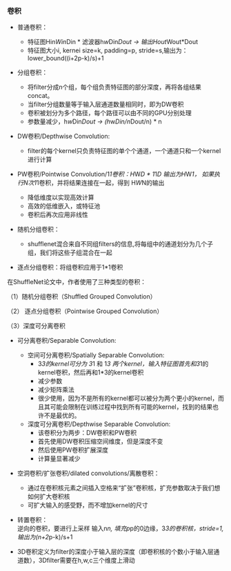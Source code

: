 <!--
 * @Descripttion: 
 * @version: 
 * @Author: jhq
 * @Date: 2022-09-20 23:32:49
 * @LastEditors: jhq
 * @LastEditTime: 2022-09-21 23:20:31
-->
### 卷积
* 普通卷积：
    - 特征图Hin*Win*Din * 滤波器h*w*Din*Dout -> 输出Hout*Wout*Dout
    - 特征图大小i, kernei size=k, padding=p, stride=s,输出为：lower_bound((i+2p-k)/s)+1

* 分组卷积：
    - 将filter分成n个组，每个组负责特征图的部分深度，再将各组结果concat。
    - 当filter分组数量等于输入层通道数量相同时，即为DW卷积
    - 卷积被划分为多个路径，每个路径可以由不同的GPU分别处理
    - 参数量减少，h*w*Din*Dout -> (h*w*Din/n*Dout/n) * n

* DW卷积/Depthwise Convolution:
    - filter的每个kernel只负责特征图的单个个通道，一个通道只和一个kernel进行计算    

* PW卷积/Pointwise Convolution/1*1卷积：H*W*D  *  1*1*D  输出为H*W*1， 如果执行N次1*1卷积，并将结果连接在一起，得到 H*W*N的输出  
    * 降低维度以实现高效计算
    * 高效的低维嵌入，或特征池
    * 卷积后再次应用非线性


* 随机分组卷积：
    - shufflenet混合来自不同组filters的信息,将每组中的通道划分为几个子组，我们将这些子组混合在一起

* 逐点分组卷积：将组卷积应用于1*1卷积

在ShuffleNet论文中，作者使用了三种类型的卷积：

（1）随机分组卷积（Shuffled Grouped Convolution）

（2） 逐点分组卷积（Pointwise Grouped Convolution）

（3）深度可分离卷积

* 可分离卷积/Separable Convolution:
    * 空间可分离卷积/Spatially Separable Convolution:
        - 3*3的kernel可分为 3*1 和 1*3 两个kernel，输入特征图首先和3*1的kernel卷积，然后再和1*3的kernel卷积
        - 减少参数
        - 减少矩阵乘法
        - 很少使用，因为不是所有的kernel都可以被分为两个更小的kernel，而且其可能会限制在训练过程中找到所有可能的kernel，找到的结果也许不是最优的。
    * 深度可分离卷积/Depthwise Separable Convolution:
        - 该卷积分为两步：DW卷积和PW卷积
        - 首先使用DW卷积压缩空间维度，但是深度不变
        - 然后使用PW卷积扩展深度
        - 计算量显著减少

* 空洞卷积/扩张卷积/dilated convolutions/离散卷积：
    - 通过在卷积核元素之间插入空格来“扩张”卷积核，扩充参数取决于我们想如何扩大卷积核
    - 可扩大输入的感受野，而不增加kernel的尺寸

* 转置卷积：  
    逆向的卷积，要进行上采样
    输入n*n, 填充p*p的0边缘，3*3的卷积核，stride=1, 输出为(n+2*p-k)/s+1

* 3D卷积定义为filter的深度小于输入层的深度（即卷积核的个数小于输入层通道数），3Dfilter需要在h,w,c三个维度上滑动
